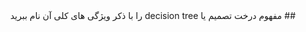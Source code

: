 

<div dir="rtl">
## مفهوم درخت تصمیم یا decision tree را با ذکر ویژگی های کلی آن نام ببرید
  </div>
